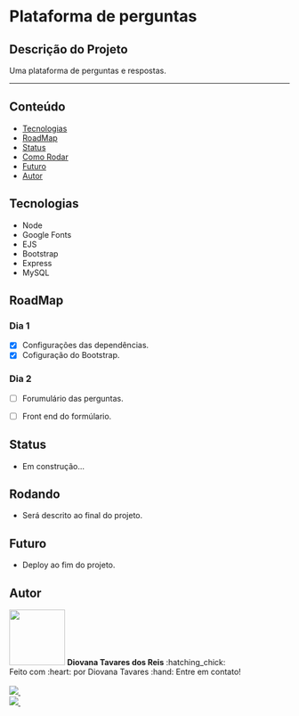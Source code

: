 # Plataforma de perguntas

## Descrição do Projeto
Uma plataforma de perguntas e respostas.
<hr></hr>

## Conteúdo
* [Tecnologias](#Tecnologias)
* [RoadMap](#RoadMap)
* [Status](#Status)
* [Como Rodar](#Rodando)
* [Futuro](#Futuro)
* [Autor](#Autor)


## Tecnologias
* Node 
* Google Fonts
* EJS
* Bootstrap
* Express
* MySQL


## RoadMap
### Dia 1
- [X] Configurações das dependências.
- [X] Cofiguração do Bootstrap.

### Dia 2
- [ ] Forumulário das perguntas.
- [ ] Front end do formúlario.


## Status
- Em construção...


## Rodando
- Será descrito ao final do projeto.


## Futuro
- Deploy ao fim do projeto.


## Autor

<img src="https://avatars.githubusercontent.com/u/78224429?s=400&u=2dd2a42c63a60f2a1f519a16828ef8f0aa755467&v=4" width="100px;" alt=""/>
<b>Diovana Tavares dos Reis</b> :hatching_chick: <br>
Feito com :heart: por Diovana Tavares :hand: Entre em contato! <br><br>
                                                                                                  
<a href="mailto:diovanatavaresr@gmail.com">
    <img src="https://img.shields.io/badge/Gmail-D14836?style=for-the-badge&logo=gmail&logoColor=white" />
</a>&nbsp;&nbsp; <br>
                                                                                                       
<a href="https://www.instagram.com/diovana_tavares/">
    <img src="https://img.shields.io/badge/Instagram-E4405F?style=for-the-badge&logo=instagram&logoColor=white" />
</a>&nbsp;&nbsp; <br>

